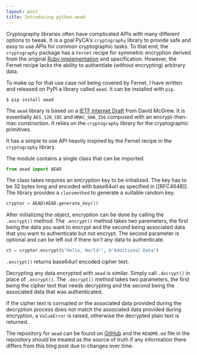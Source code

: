 ```yaml
---
layout: post
title: Introducing python-aead
---
```


Cryptography libraries often have complicated APIs with many different options
to tweak. It is a goal PyCA's `cryptography` library to provide safe and easy
to use APIs for common cryptographic tasks. To that end, the `cryptography`
package has a `Fernet` recipe for symmetric encryption derived from the
original [Ruby implementation][ruby-fernet] and specification. However, the
Fernet recipe lacks the ability to authentiate (without encrypting) arbitrary
data.

To make up for that use case not being covered by Fernet, I have written and
released on PyPI a library called `aead`. It can be installed with `pip`.

```shell
$ pip install aead
```

The `aead` library is based on a [IETF Internet Draft][aead-draft] from David
McGrew. It is essentially `AES_128_CBC` and `HMAC_SHA_256` composed with an
encrypt-then-mac construction. It relies on the `cryptography` library for
the cryptographic primitives.

It has a simple to use API heavily inspired by the Fernet recipe in the
`cryptography` library.

The module contains a single class that can be imported.

```python
from aead import AEAD
```

The class takes requires an encryption key to be initialized. The key has to be
32 bytes long and encoded with base64url as specified in [[RFC4648]]. The
library provides a `classmethod` to generate a suitable random key.

```python
cryptor = AEAD(AEAD.generate_key())
```

After initializing the object, encryption can be done by calling the
`.encrypt()` method. The `.encrypt()` method takes two paremeters, the first
being the data you want to encrypt and the second being associated data that
you want to authenticate but not encrypt. The second parameter is optional and
can be left out if there isn't any data to authenticate.

```python
ct = cryptor.encrypt(b"Hello, World!", b"Additional Data")
```

`.encrypt()` returns base64url encoded cipher text.

Decrypting any data encrypted with `aead` is similar. Simply call `.decrypt()`
in place of `.encrypt()`. The `.decrypt()` method takes two parameters, the
first being the cipher text that needs decrypting and the second being the
associated data that was authenticated.

If the cipher text is corrupted or the associated data provided during the
decryption process does not match the associated data provided during
encryption, a `ValueError` is raised, otherwise the decrypted plain text is
returned.

The repository for `aead` can be found on [GitHub][aead-github] and the
`README.md` file in the repository should be treated as the source of truth
if any information there differs from this blog post due to changes over time.

[ruby-fernet]: https://github.com/fernet/fernet-rb
[aead-draft]: http://tools.ietf.org/html/draft-mcgrew-aead-aes-cbc-hmac-sha2-05
[aead-github]: https://github.com/Ayrx/python-aead
